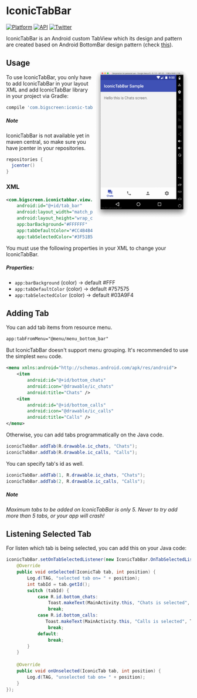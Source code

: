 # IconicTabBar

[![Platform](https://img.shields.io/badge/platform-android-green.svg)](http://developer.android.com/index.html)
[![API](https://img.shields.io/badge/API-15%2B-brightgreen.svg?style=flat)](https://android-arsenal.com/api?level=15)
[![Twitter](https://img.shields.io/badge/Twitter-@gallant_pr-blue.svg?style=flat)](http://twitter.com/gallant_pr)

IconicTabBar is an Android custom TabView which its design and pattern are created based on Android BottomBar design pattern (check [this](https://material.google.com/components/bottom-navigation.html)).

<img src="/preview/iconic-tab-bar-demo.gif" alt="sample" title="sample" width="267" height="416" align="right" vspace="40" />


Usage
-----
To use IconicTabBar, you only have to add IconicTabBar in your layout XML and add IconicTabBar library in your project via Gradle:
```groovy
compile 'com.bigscreen:iconic-tab-bar:1.0.2'
```
##### Note
IconicTabBar is not available yet in maven central, so make sure you have jcenter in your repositories.
```groovy
repositories {
  jcenter()
}
```

### XML
```xml
<com.bigscreen.iconictabbar.view.IconicTabBar
    android:id="@+id/tab_bar"
    android:layout_width="match_parent"
    android:layout_height="wrap_content"
    app:barBackground="#FFFFFF"
    app:tabDefaultColor="#CC4B4B4B"
    app:tabSelectedColor="#3F51B5"/>
```
You must use the following properties in your XML to change your IconicTabBar.
##### Properties:
* `app:barBackground`       (color)     -> default #FFF
* `app:tabDefaultColor`     (color)     -> default #757575
* `app:tabSelectedColor`    (color)     -> default #03A9F4


Adding Tab
-----
You can add tab items from resource menu.
```xml
app:tabFromMenu="@menu/menu_bottom_bar"
```
But IconicTabBar doesn't support menu grouping. It's recommended to use the simplest `menu` code.
```xml
<menu xmlns:android="http://schemas.android.com/apk/res/android">
    <item
        android:id="@+id/bottom_chats"
        android:icon="@drawable/ic_chats"
        android:title="Chats" />
    <item
        android:id="@+id/bottom_calls"
        android:icon="@drawable/ic_calls"
        android:title="Calls" />
</menu>
```
Otherwise, you can add tabs programmatically on the Java code.
```java
iconicTabBar.addTab(R.drawable.ic_chats, "Chats");
iconicTabBar.addTab(R.drawable.ic_calls, "Calls");
```
You can specify tab's id as well.
```java
iconicTabBar.addTab(1, R.drawable.ic_chats, "Chats");
iconicTabBar.addTab(2, R.drawable.ic_calls, "Calls");
```
##### Note
*Maximum tabs to be added on IconicTabBar is only 5. Never to try add more than 5 tabs, or your app will crash!*


Listening Selected Tab
-----
For listen which tab is being selected, you can add this on your Java code:
```java
iconicTabBar.setOnTabSelectedListener(new IconicTabBar.OnTabSelectedListener() {
    @Override
    public void onSelected(IconicTab tab, int position) {
        Log.d(TAG, "selected tab on= " + position);
        int tabId = tab.getId();
        switch (tabId) {
            case R.id.bottom_chats:
                Toast.makeText(MainActivity.this, "Chats is selected", Toast.LENGTH_SHORT).show();
                break;
            case R.id.bottom_calls:
               Toast.makeText(MainActivity.this, "Calls is selected", Toast.LENGTH_SHORT).show();
                break;
            default:
                break;
        }
    }

    @Override
    public void onUnselected(IconicTab tab, int position) {
        Log.d(TAG, "unselected tab on= " + position);
    }
});
```
